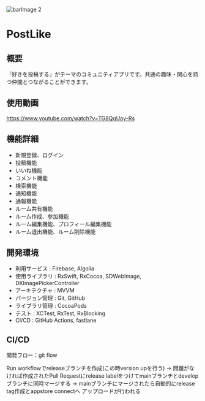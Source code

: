 ![barImage 2](https://user-images.githubusercontent.com/69893326/164964538-4362bc89-8259-4b08-81d6-2fe14c1acebe.PNG)

# PostLike
## 概要
「好きを投稿する」がテーマのコミュニティアプリです。共通の趣味・関心を持つ仲間とつながることができます。
## 使用動画
https://www.youtube.com/watch?v=TG8QqUoy-Rs
## 機能詳細
- 新規登録、ログイン
- 投稿機能
- いいね機能
- コメント機能
- 検索機能
- 通知機能
- 通報機能
- ルーム共有機能
- ルーム作成、参加機能
- ルーム編集機能、プロフィール編集機能
- ルーム退出機能、ルーム削除機能
## 開発環境
- 利用サービス : Firebase, Algolia
- 使用ライブラリ : RxSwift, RxCocoa, SDWebImage, DKImagePickerController
- アーキテクチャ : MVVM
- バージョン管理 :  Git, GitHub
- ライブラリ管理 : CocoaPods
- テスト : XCTest, RxTest, RxBlocking
- CI/CD : GitHub Actions, fastlane
## CI/CD
開発フロー：git flow

Run workflowでreleaseブランチを作成(この時version upを行う) -> 問題がなければ作成されたPull Requestにrelease labelをつけてmainブランチとdevelopブランチに同時マージする -> mainブランチにマージされたら自動的にrelease tag作成とappstore connectへ アップロードが行われる





